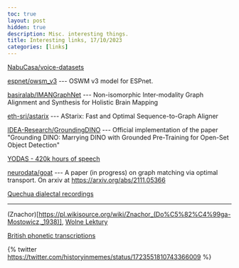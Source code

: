 ```yaml
---
toc: true
layout: post
hidden: true
description: Misc. interesting things.
title: Interesting links, 17/10/2023
categories: [links]
---
```


[NabuCasa/voice-datasets](https://github.com/NabuCasa/voice-datasets)

[espnet/owsm_v3](https://huggingface.co/espnet/owsm_v3) --- OSWM v3 model for ESPnet.

[basiralab/IMANGraphNet](https://github.com/basiralab/IMANGraphNet) --- Non-isomorphic Inter-modality Graph Alignment and Synthesis for Holistic Brain Mapping

[eth-sri/astarix](https://github.com/eth-sri/astarix) --- AStarix: Fast and Optimal Sequence-to-Graph Aligner

[IDEA-Research/GroundingDINO](https://github.com/IDEA-Research/GroundingDINO) --- Official implementation of the paper "Grounding DINO: Marrying DINO with Grounded Pre-Training for Open-Set Object Detection"

[YODAS - 420k hours of speech](https://www.wavlab.org/activities/2023/foundations/#yodas-420k-hours-of-annotated-multilingual-data)

[neurodata/goat](https://github.com/neurodata/goat) --- A paper (in progress) on graph matching via optimal transport. On arxiv at https://arxiv.org/abs/2111.05366

[Quechua dialectal recordings](https://lingweb.eva.mpg.de/quechua/Eng/Sounds/Home/HomeWords.htm)


---

(Znachor)[https://pl.wikisource.org/wiki/Znachor_(Do%C5%82%C4%99ga-Mostowicz,_1938)],
[Wolne Lektury](https://wolnelektury.pl/katalog/lektura/znachor.html)

[British phonetic transcriptions](http://www.phon.ox.ac.uk/gb-gb)

{% twitter https://twitter.com/historyinmemes/status/1723551810743366009 %}


